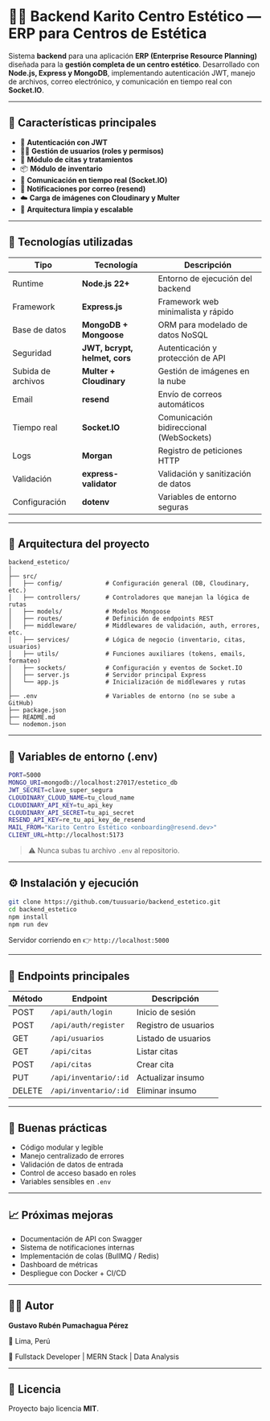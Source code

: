 # 🧖‍♀️ Backend Karito Centro Estético — ERP para Centros de Estética

Sistema **backend** para una aplicación **ERP (Enterprise Resource Planning)** diseñada para la **gestión completa de un centro estético**.
Desarrollado con **Node.js, Express y MongoDB**, implementando autenticación JWT, manejo de archivos, correo electrónico, y comunicación en tiempo real con **Socket.IO**.

---

## 🚀 Características principales

- 🔐 **Autenticación con JWT**
- 👩‍💼 **Gestión de usuarios (roles y permisos)**
- 📅 **Módulo de citas y tratamientos**
- 📦 **Módulo de inventario**
- 💬 **Comunicación en tiempo real (Socket.IO)**
- 📧 **Notificaciones por correo (resend)**
- ☁️ **Carga de imágenes con Cloudinary y Multer**
- 🧱 **Arquitectura limpia y escalable**

---

## 🧩 Tecnologías utilizadas

| Tipo               | Tecnología                    | Descripción                             |
| ------------------ | ----------------------------- | --------------------------------------- |
| Runtime            | **Node.js 22+**               | Entorno de ejecución del backend        |
| Framework          | **Express.js**                | Framework web minimalista y rápido      |
| Base de datos      | **MongoDB + Mongoose**        | ORM para modelado de datos NoSQL        |
| Seguridad          | **JWT, bcrypt, helmet, cors** | Autenticación y protección de API       |
| Subida de archivos | **Multer + Cloudinary**       | Gestión de imágenes en la nube          |
| Email              | **resend**                    | Envío de correos automáticos            |
| Tiempo real        | **Socket.IO**                 | Comunicación bidireccional (WebSockets) |
| Logs               | **Morgan**                    | Registro de peticiones HTTP             |
| Validación         | **express-validator**         | Validación y sanitización de datos      |
| Configuración      | **dotenv**                    | Variables de entorno seguras            |

---

## 🧱 Arquitectura del proyecto

```
backend_estetico/
│
├── src/
│   ├── config/            # Configuración general (DB, Cloudinary, etc.)
│   ├── controllers/       # Controladores que manejan la lógica de rutas
│   ├── models/            # Modelos Mongoose
│   ├── routes/            # Definición de endpoints REST
│   ├── middleware/        # Middlewares de validación, auth, errores, etc.
│   ├── services/          # Lógica de negocio (inventario, citas, usuarios)
│   ├── utils/             # Funciones auxiliares (tokens, emails, formateo)
│   ├── sockets/           # Configuración y eventos de Socket.IO
│   ├── server.js          # Servidor principal Express
│   └── app.js             # Inicialización de middlewares y rutas
│
├── .env                   # Variables de entorno (no se sube a GitHub)
├── package.json
├── README.md
└── nodemon.json
```

---

## 🔐 Variables de entorno (.env)

```bash
PORT=5000
MONGO_URI=mongodb://localhost:27017/estetico_db
JWT_SECRET=clave_super_segura
CLOUDINARY_CLOUD_NAME=tu_cloud_name
CLOUDINARY_API_KEY=tu_api_key
CLOUDINARY_API_SECRET=tu_api_secret
RESEND_API_KEY=re_tu_api_key_de_resend
MAIL_FROM="Karito Centro Estético <onboarding@resend.dev>"
CLIENT_URL=http://localhost:5173
```

> ⚠️ Nunca subas tu archivo `.env` al repositorio.

---

## ⚙️ Instalación y ejecución

```bash
git clone https://github.com/tuusuario/backend_estetico.git
cd backend_estetico
npm install
npm run dev
```

Servidor corriendo en 👉 `http://localhost:5000`

---

## 📡 Endpoints principales

| Método | Endpoint              | Descripción          |
| ------ | --------------------- | -------------------- |
| POST   | `/api/auth/login`     | Inicio de sesión     |
| POST   | `/api/auth/register`  | Registro de usuarios |
| GET    | `/api/usuarios`       | Listado de usuarios  |
| GET    | `/api/citas`          | Listar citas         |
| POST   | `/api/citas`          | Crear cita           |
| PUT    | `/api/inventario/:id` | Actualizar insumo    |
| DELETE | `/api/inventario/:id` | Eliminar insumo      |

---

## 🧠 Buenas prácticas

- Código modular y legible
- Manejo centralizado de errores
- Validación de datos de entrada
- Control de acceso basado en roles
- Variables sensibles en `.env`

---

## 📈 Próximas mejoras

- Documentación de API con Swagger
- Sistema de notificaciones internas
- Implementación de colas (BullMQ / Redis)
- Dashboard de métricas
- Despliegue con Docker + CI/CD

---

## 🧑‍💻 Autor

**Gustavo Rubén Pumachagua Pérez**

📍 Lima, Perú

💼 Fullstack Developer | MERN Stack | Data Analysis

---

## 📜 Licencia

Proyecto bajo licencia **MIT**.
